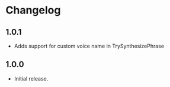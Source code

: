 # Changelog

## 1.0.1
* Adds support for custom voice name in TrySynthesizePhrase

## 1.0.0

* Initial release.